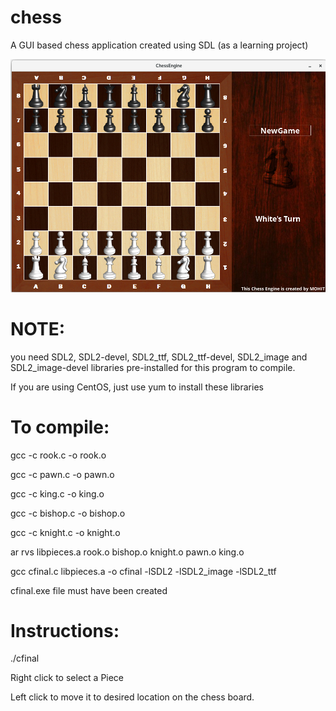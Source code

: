 # chess
A GUI based chess application created using SDL (as a learning project)

![Screenshot](chess.png)

# NOTE: 

you need SDL2, SDL2-devel, SDL2_ttf, SDL2_ttf-devel, SDL2_image and SDL2_image-devel libraries pre-installed for this program to compile.

If you are using CentOS, just use yum to install these libraries

# To compile:
gcc -c rook.c -o rook.o

gcc -c pawn.c -o pawn.o

gcc -c king.c -o king.o

gcc -c bishop.c -o bishop.o

gcc -c knight.c -o knight.o

ar rvs libpieces.a rook.o bishop.o knight.o pawn.o king.o

gcc cfinal.c libpieces.a -o cfinal -lSDL2 -lSDL2_image -lSDL2_ttf

cfinal.exe file must have been created



# Instructions:

./cfinal

Right click to select a Piece

Left click to move it to desired location on the chess board.
    
